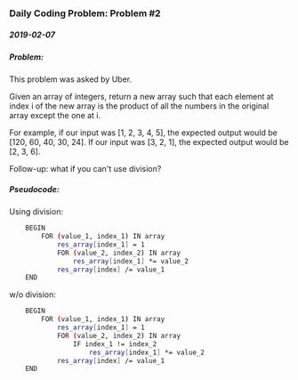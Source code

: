 ### Daily Coding Problem: Problem #2
##### 2019-02-07
##### Problem:
This problem was asked by Uber.

Given an array of integers, return a new array such that each element at index i of the new array is the product of all the numbers in the original array except the one at i.

For example, if our input was [1, 2, 3, 4, 5], the expected output would be [120, 60, 40, 30, 24]. If our input was [3, 2, 1], the expected output would be [2, 3, 6].

Follow-up: what if you can't use division?


##### Pseudocode:
Using division:
```bash
    BEGIN
        FOR (value_1, index_1) IN array
            res_array[index_1] = 1            
            FOR (value_2, index_2) IN array
                res_array[index_1] *= value_2            
            res_array[index] /= value_1
    END
```
w/o division:
```bash
    BEGIN
        FOR (value_1, index_1) IN array
            res_array[index_1] = 1
            FOR (value_2, index_2) IN array
                IF index_1 != index_2
                    res_array[index_1] *= value_2
            res_array[index] /= value_1
    END
```
